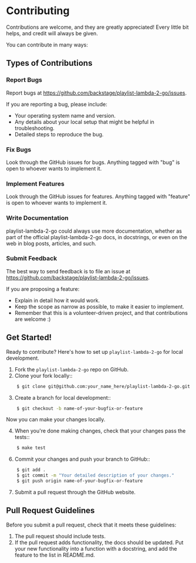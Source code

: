 # Contributing

Contributions are welcome, and they are greatly appreciated! Every little bit helps, and credit will always be given.

You can contribute in many ways:

## Types of Contributions

### Report Bugs

Report bugs at https://github.com/backstage/playlist-lambda-2-go/issues.

If you are reporting a bug, please include:

- Your operating system name and version.
- Any details about your local setup that might be helpful in troubleshooting.
- Detailed steps to reproduce the bug.

### Fix Bugs

Look through the GitHub issues for bugs. Anything tagged with "bug"
is open to whoever wants to implement it.

### Implement Features

Look through the GitHub issues for features. Anything tagged with "feature"
is open to whoever wants to implement it.

### Write Documentation

playlist-lambda-2-go could always use more documentation, whether as part of the
official playlist-lambda-2-go docs, in docstrings, or even on the web in blog posts,
articles, and such.

### Submit Feedback

The best way to send feedback is to file an issue at https://github.com/backstage/playlist-lambda-2-go/issues.

If you are proposing a feature:

- Explain in detail how it would work.
- Keep the scope as narrow as possible, to make it easier to implement.
- Remember that this is a volunteer-driven project, and that contributions
  are welcome :)

## Get Started!

Ready to contribute? Here's how to set up `playlist-lambda-2-go` for local development.

1. Fork the `playlist-lambda-2-go` repo on GitHub.
2. Clone your fork locally::

```bash
    $ git clone git@github.com:your_name_here/playlist-lambda-2-go.git
```

3. Create a branch for local development::

```bash
    $ git checkout -b name-of-your-bugfix-or-feature
```

Now you can make your changes locally.

4. When you're done making changes, check that your changes pass the tests::

```bash
    $ make test
```

6. Commit your changes and push your branch to GitHub::

```bash
    $ git add .
    $ git commit -m "Your detailed description of your changes."
    $ git push origin name-of-your-bugfix-or-feature
```

7. Submit a pull request through the GitHub website.

## Pull Request Guidelines

Before you submit a pull request, check that it meets these guidelines:

1. The pull request should include tests.
2. If the pull request adds functionality, the docs should be updated. Put
   your new functionality into a function with a docstring, and add the
   feature to the list in README.md.
